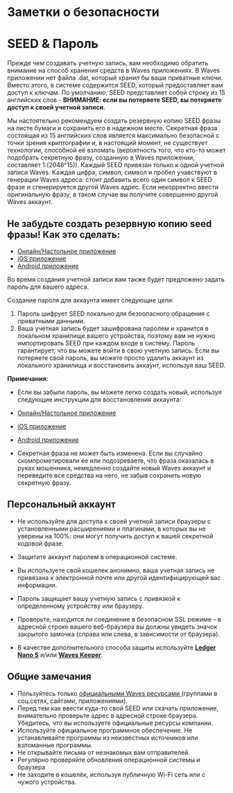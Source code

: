 # Заметки о безопасности

# SEED & Пароль

Прежде чем создавать учетную запись, вам необходимо обратить внимание на способ хранения средств в Waves приложениях.
В Waves приложении нет файла .dat, который хранил бы ваши приватные ключи. Вместо этого, в системе содержится SEED, который предоставляет
вам доступ к ключам. По умолчанию, SEED представляет собой строку из 15 английских слов -
**ВНИМАНИЕ: если вы потеряете SEED, вы потеряете доступ к своей учетной записи**.

Мы настоятельно рекомендуем создать резервную копию SEED фразы на листе бумаги и сохранить его в надежном месте.
Секретная фраза состоящая из 15 английских слов является максимально безопасной с точки зрения криптографии и, в настоящий момент, не существует технологии, способной её взломать \(вероятность того, что кто-то может подобрать секретную фразу, созданную в Waves приложении, составляет 1:(2048^15)\). Каждый SEED привязан только к одной учетной записи Waves. Каждая цифра, символ, символ и пробел учавствуют в генерации Waves адреса: стоит добавить всего один символ к SEED фразе и сгенерируется другой Waves адрес. Если некорректно ввести оригинальную фразу, в таком случае вы получите совершенно другой Waves аккаунт.

## Не забудьте создать резервную копию seed фразы! Как это сделать:

* [Онлайн/Настольное приложение](https://docs.wavesplatform.com/ru/waves-client/account-management/creating-an-account.html#предупреждение)
* [iOS приложение](https://docs.wavesplatform.com/ru/waves-client/mobile-apps/iOS/account-management/creating-an-account.html#предупреждение)
* [Android приложение](https://docs.wavesplatform.com/ru/waves-client/mobile-apps/android/account-management/creating-an-account.html#предупреждение)

Во время создания учетной записи вам также будет предложено задать пароль для вашего адреса.

Создание пароля для аккаунта имеет следующие цели:

1. Пароль шифрует SEED локально для безоопасного обращения с приватными данными.  
2. Ваша учетная запись будет зашифрована паролем и хранится в локальном хранилище вашего устройства, поэтому вам не нужно импортировать SEED при каждом входе в систему.
Пароль гарантирует, что вы можете войти в свою учетную запись. Если вы потеряете свой пароль, вы можете просто удалить аккаунт из локального хранилища и восстановить аккаунт, используя ваш SEED.

**Примечания:**

* Если вы забыли пароль, вы можете легко создать новый, используя следующие инструкции для
восстановления аккаунта:

* [Онлайн/Настольное приложение](/waves-client/account-management/restore-an-account.md)
* [iOS приложение](/waves-client/mobile-apps/iOS/account-management/restore-an-account.md)
* [Android приложение](/waves-client/mobile-apps/android/account-management/restore-an-account.md)

* Секретная фраза не может быть изменена. Если вы случайно скомпрометировали ее или подозреваете, что фраза оказалась в руках мошенника, немедленно создайте новый Waves аккаунт и переведите все средства на него, не забыв сохранить новую секретную фразу.

## Персональный аккаунт

* Не используйте для доступа к своей учетной записи браузеры с установленными расширениями и плагинами, в которых вы не уверены на 100%: они могут получить доступ к вашей секретной кодовой фразе.
* Защитите аккаунт паролем в операционной системе.
* Вы используете свой кошелек анонимно, ваша учетная запись не привязана к электронной почте или другой идентифицирующей вас информации.
* Пароль защищает вашу учетную запись с привязкой к определенному устройству или браузеру.
* Проверьте, находится ли соединение в безопасном SSL режиме - в адресной строке вашего веб-браузера вы должны увидеть значок закрытого
замочка \(справа или слева, в зависимости от браузера\).

* В качестве дополнительного способа защиты используйте [**Ledger Nano S**](/waves-client/account-management/ledger-nano.md) и/или [**Waves Keeper**](/waves-client/account-management/waves-keeper.md).

## Общие замечания

* Пользуйтесь только [официальными Waves ресурсами ](/overview/waves-official-resources.md)\(группами в соц.сетях, сайтами,
приложениями\).
* Перед тем как ввести куда-то свой SEED или скачать приложение, внимательно проверьте адрес в адресной строке браузера. Убедитесь, что вы используете официальные ресурсы компании.
* Используйте официальное программное обеспечение. Не устанавливайте программы из неизвестных источников или взломанные программы.
* Не открывайте письма от незнакомых вам отправителей.
* Регулярно проверяйте обновления операционной системы и браузера
* Не заходите в кошелёк, используя публичную Wi-Fi сеть или с чужого устройства.
